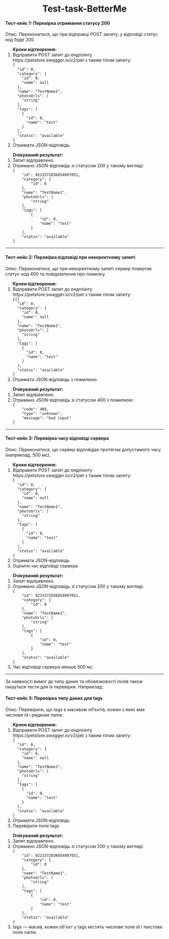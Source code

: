 <h1 align="center">Test-task-BetterMe</h1>
<h4>Тест-кейс 1: Перевірка отримання статусу 200</h4>
<p>Опис: Переконатися, що при відправці POST запиту, у відповіді статус код буде 200.</p>
<ol><b>Кроки відтворення:</b>
<li>Відправити POST запит до ендпоінту https://petstore.swagger.io/v2/pet з таким тілом запиту:</li>
   <code>{
  "id": 0,
  "category": {
    "id": 0,
    "name": null
  },
  "name": "TestName1",
  "photoUrls": [
    "string"
  ],
  "tags": [
    {
      "id": 0,
      "name": "test"
    }
  ],
  "status": "available"
}</code>
<li>Отримати JSON-відповідь</li>
</ol>
<ol><b>Очікуваний результат:</b>
<li>Запит відправлено.</li>
<li>Отримано JSON-відповідь зі статусом 200 у такому вигляді:</li>
   <code>{
    "id": 9223372036854097051,
    "category": {
        "id": 0
    },
    "name": "TestName1",
    "photoUrls": [
        "string"
    ],
    "tags": [
        {
            "id": 0,
            "name": "test"
        }
    ],
    "status": "available"
}</code>
</ol>
<hr>
<h4>Тест-кейс 2: Перевірка відповіді при некоректному запиті</h4>
<p>Опис: Переконатися, що при некоректному запиті сервер повертає статус-код 400 та повідомлення про помилку.</p>
<ol><b>Кроки відтворення:</b>
<li>Відправити POST запит до ендпоінту https://petstore.swagger.io/v2/pet з таким тілом запиту:</li>
   <code>{{}
  "id": 0,
  "category": {
    "id": 0,
    "name": null
  },
  "name": "TestName1",
  "photoUrls": [
    "string"
  ],
  "tags": [
    {
      "id": 0,
      "name": "test"
    }
  ],
  "status": "available"
}</code>
<li>Отримати JSON-відповідь з помилкою.</li>
</ol>
<ol><b>Очікуваний результат:</b>
<li>Запит відправлено.</li>
<li>Отримано JSON-відповідь зі статусом 400 з помилкою:</li>
   <code>{
    "code": 400,
    "type": "unknown",
    "message": "bad input"
}</code>
</ol>
<hr>
<h4>Тест-кейс 3: Перевірка часу відповіді сервера</h4>
<p>Опис: Переконатися, що сервер відповідає протягом допустимого часу (наприклад, 500 мс).</p>
<ol><b>Кроки відтворення:</b>
<li>Відправити POST запит до ендпоінту https://petstore.swagger.io/v2/pet з таким тілом запиту:</li>
   <code>{
  "id": 0,
  "category": {
    "id": 0,
    "name": null
  },
  "name": "TestName1",
  "photoUrls": [
    "string"
  ],
  "tags": [
    {
      "id": 0,
      "name": "test"
    }
  ],
  "status": "available"
}</code>
<li>Отримати JSON-відповідь</li>
<li>Оцінити час відповіді сервера</li>
</ol>
<ol><b>Очікуваний результат:</b>
<li>Запит відправлено.</li>
<li>Отримано JSON-відповідь зі статусом 200 у такому вигляді:</li>
   <code>{
    "id": 9223372036854097051,
    "category": {
        "id": 0
    },
    "name": "TestName1",
    "photoUrls": [
        "string"
    ],
    "tags": [
        {
            "id": 0,
            "name": "test"
        }
    ],
    "status": "available"
}</code>
<li>Час відповіді сервера менше 500 мс</li>
</ol>
<hr>
<p>За наявності вимог до типу даних та обовязковості полів також пишуться тести для їх перевірки. Наприклад:</p>
<h4>Тест-кейс 3: Перевірка типу даних для tags</h4>
<p>Опис: Перевірити, що tags є масивом об’єктів, кожен з яких має числове id і рядкове name.</p>
<ol><b>Кроки відтворення:</b>
<li>Відправити POST запит до ендпоінту https://petstore.swagger.io/v2/pet з таким тілом запиту:</li>
   <code>{
  "id": 0,
  "category": {
    "id": 0,
    "name": null
  },
  "name": "TestName1",
  "photoUrls": [
    "string"
  ],
  "tags": [
    {
      "id": 0,
      "name": "test"
    }
  ],
  "status": "available"
}</code>
<li>Отримати JSON-відповідь</li>
<li>Перевірити поле tags</li>
</ol>
<ol><b>Очікуваний результат:</b>
<li>Запит відправлено.</li>
<li>Отримано JSON-відповідь зі статусом 200 у такому вигляді:</li>
   <code>{
    "id": 9223372036854097051,
    "category": {
        "id": 0
    },
    "name": "TestName1",
    "photoUrls": [
        "string"
    ],
    "tags": [
        {
            "id": 0,
            "name": "test"
        }
    ],
    "status": "available"
}</code>
<li>tags — масив, кожен об'єкт у tags містить числове поле id і текстове поле name.</li>
</ol>
